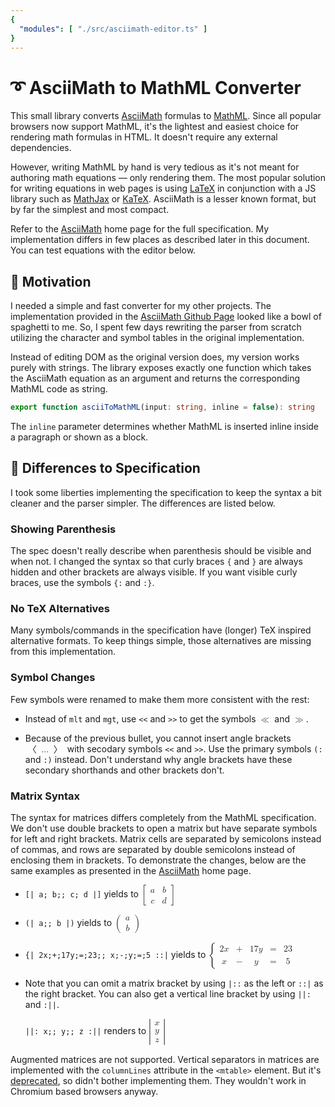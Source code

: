 ```yaml
---
{
  "modules": [ "./src/asciimath-editor.ts" ]
}
---
```

# ➰ AsciiMath to MathML Converter

This small library converts [AsciiMath][] formulas to [MathML][]. Since all
popular browsers now support MathML, it's the lightest and easiest choice for
rendering math formulas in HTML. It doesn't require any external dependencies.

However, writing MathML by hand is very tedious as it's not meant for authoring
math equations &mdash; only rendering them. The most popular solution for
writing equations in web pages is using [LaTeX][] in conjunction with a JS 
library such as [MathJax][] or [KaTeX][]. AsciiMath is a lesser known format, 
but by far the simplest and most compact.

Refer to the [AsciiMath][] home page for the full specification. My 
implementation differs in few places as described later in this document. You 
can test equations with the editor below.

<asciimath-editor value="sum_{i=1}^n i^3=({n(n+1)}/2)^2"></asciimath-editor>

## 🍝 Motivation

I needed a simple and fast converter for my other projects. The implementation
provided in the [AsciiMath Github Page][] looked like a bowl of spaghetti to me.
So, I spent few days rewriting the parser from scratch utilizing the character 
and symbol tables in the original implementation.

Instead of editing DOM as the original version does, my version works purely 
with strings. The library exposes exactly one function which takes the AsciiMath 
equation as an argument and returns the corresponding MathML code as string.
```ts
export function asciiToMathML(input: string, inline = false): string
```
The `inline` parameter determines whether MathML is inserted inline inside a
paragraph or shown as a block.

## 🗽 Differences to Specification

I took some liberties implementing the specification to keep the syntax a bit
cleaner and the parser simpler. The differences are listed below.

### Showing Parenthesis

The spec doesn't really describe when parenthesis should be visible and when 
not. I changed the syntax so that curly braces `{` and `}` are always hidden 
and other brackets are always visible. If you want visible curly braces, use the 
symbols `{:` and `:}`.

### No TeX Alternatives

Many symbols/commands in the specification have (longer) TeX inspired 
alternative formats. To keep things simple, those alternatives are missing from
this implementation. 

### Symbol Changes

Few symbols were renamed to make them more consistent with the rest:

- Instead of `mlt` and `mgt`, use `<<` and `>>` to get the symbols 
  <math display="inline"><mo>≪</mo></math> and 
  <math display="inline"><mo>≫</mo></math>.

- Because of the previous bullet, you cannot insert angle brackets 
  <math display="inline"><mrow><mo>〈</mo><mo>...</mo><mo>〉</mo></mrow></math>
  with secodary symbols `<<` and `>>`. Use the primary symbols `(:` and `:)` 
  instead. Don't understand why angle brackets have these secondary shorthands 
  and other brackets don't.
  
### Matrix Syntax

The syntax for matrices differs completely from the MathML specification. We
don't use double brackets to open a matrix but have separate symbols for left
and right brackets. Matrix cells are separated by semicolons instead of commas, 
and rows are separated by double semicolons instead of enclosing them in 
brackets. To demonstrate the changes, below are the same examples as presented 
in the [AsciiMath][] home page.

- `[| a; b;; c; d |]` yields to 
  <math display="inline">
    <mstyle displaystyle="true">
      <mrow>
        <mo>[</mo>
        <mtable>
          <mtr>
            <mtd>
              <mi>a</mi>
            </mtd>
            <mtd>
              <mi>b</mi>
            </mtd>
          </mtr>
          <mtr>
            <mtd>
              <mi>c</mi>
            </mtd>
            <mtd>
              <mi>d</mi>
            </mtd>
          </mtr>
        </mtable>
        <mo>]</mo>
      </mrow>
    </mstyle>
  </math>

- `(| a;; b |)` yields to
  <math display="inline">
    <mstyle displaystyle="true">
      <mrow>
        <mo>(</mo>
        <mtable>
          <mtr>
            <mtd>
              <mi>a</mi>
            </mtd>
          </mtr>
          <mtr>
            <mtd>
              <mi>b</mi>
            </mtd>
          </mtr>
        </mtable>
        <mo>)</mo>
      </mrow>
    </mstyle>
  </math>

- `{| 2x;+;17y;=;23;; x;-;y;=;5 ::|` yields to 
  <math display="inline">
    <mstyle displaystyle="true">
      <mrow>
        <mo>{</mo>
        <mtable>
          <mtr>
            <mtd>
              <mn>2</mn>
              <mi>x</mi>
            </mtd>
            <mtd>
              <mo>+</mo>
            </mtd>
            <mtd>
              <mn>17</mn>
              <mi>y</mi>
            </mtd>
            <mtd>
              <mo>=</mo>
            </mtd>
            <mtd>
              <mn>23</mn>
            </mtd>
          </mtr>
          <mtr>
            <mtd>
              <mi>x</mi>
            </mtd>
            <mtd>
              <mo>−</mo>
            </mtd>
            <mtd>
              <mi>y</mi>
            </mtd>
            <mtd>
              <mo>=</mo>
            </mtd>
            <mtd>
              <mn>5</mn>
            </mtd>
          </mtr>
        </mtable>
      </mrow>
    </mstyle>
  </math>

- Note that you can omit a matrix bracket by using `|::` as the left or `::|` as 
  the right bracket. You can also get a vertical line bracket by using `||:` 
  and `:||`.

  `||: x;; y;; z :||` renders to
  <math display="inline">
    <mstyle displaystyle="true">
      <mrow>
        <mo>|</mo>
        <mtable>
          <mtr>
            <mtd>
              <mi>x</mi>
            </mtd>
          </mtr>
          <mtr>
            <mtd>
              <mi>y</mi>
            </mtd>
          </mtr>
          <mtr>
            <mtd>
              <mi>z</mi>
            </mtd>
          </mtr>
        </mtable>
        <mo>|</mo>
      </mrow>
    </mstyle>
  </math>

Augmented matrices are not supported. Vertical separators in matrices are 
implemented with the `columnLines` attribute in the `<mtable>` element. But it's 
[deprecated][], so didn't bother implementing them. They wouldn't work in 
Chromium based browsers anyway.
 
[AsciiMath]: https://asciimath.org/
[MathML]: https://developer.mozilla.org/en-US/docs/Web/MathML
[LaTeX]: https://en.wikibooks.org/wiki/LaTeX/Mathematics
[KaTeX]: https://katex.org/
[MathJax]: https://www.mathjax.org/
[AsciiMath Github Page]: https://github.com/asciimath/asciimathml/blob/master/ASCIIMathML.js
[deprecated]: https://developer.mozilla.org/en-US/docs/Web/MathML/Element/mtable#columnlines